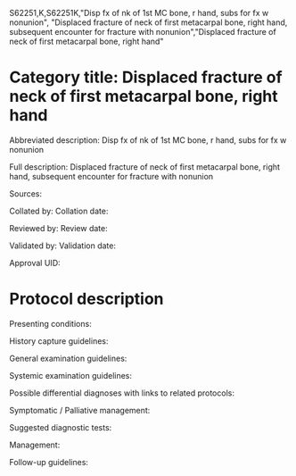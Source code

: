 S62251,K,S62251K,"Disp fx of nk of 1st MC bone, r hand, subs for fx w nonunion", "Displaced fracture of neck of first metacarpal bone, right hand, subsequent encounter for fracture with nonunion","Displaced fracture of neck of first metacarpal bone, right hand"
# Category title: Displaced fracture of neck of first metacarpal bone, right hand

Abbreviated description: Disp fx of nk of 1st MC bone, r hand, subs for fx w nonunion

Full description: Displaced fracture of neck of first metacarpal bone, right hand, subsequent encounter for fracture with nonunion

Sources:

Collated by:
Collation date:

Reviewed by:
Review date:

Validated by:
Validation date:

Approval UID:

# Protocol description

Presenting conditions:

History capture guidelines:

General examination guidelines:

Systemic examination guidelines:

Possible differential diagnoses with links to related protocols:

Symptomatic / Palliative management:

Suggested diagnostic tests:

Management:

Follow-up guidelines:
